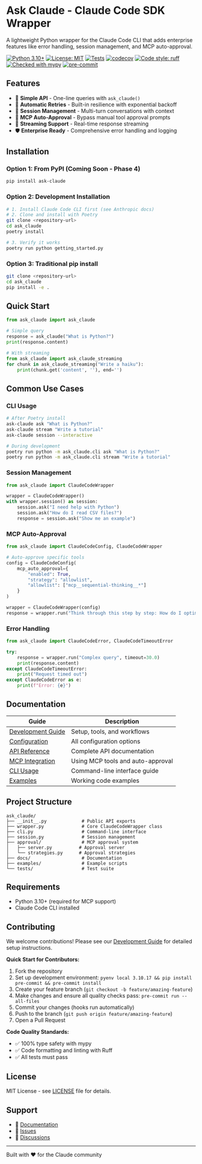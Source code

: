 # Ask Claude - Claude Code SDK Wrapper

A lightweight Python wrapper for the Claude Code CLI that adds enterprise features like error handling, session management, and MCP auto-approval.

[![Python 3.10+](https://img.shields.io/badge/python-3.10+-blue.svg)](https://www.python.org/downloads/)
[![License: MIT](https://img.shields.io/badge/License-MIT-yellow.svg)](https://opensource.org/licenses/MIT)
[![Tests](https://github.com/spenquatch/ask-claude/actions/workflows/tests.yml/badge.svg)](https://github.com/spenquatch/ask-claude/actions/workflows/tests.yml)
[![codecov](https://codecov.io/gh/spenquatch/ask-claude/branch/main/graph/badge.svg)](https://codecov.io/gh/spenquatch/ask-claude)
[![Code style: ruff](https://img.shields.io/badge/code%20style-ruff-000000.svg)](https://github.com/astral-sh/ruff)
[![Checked with mypy](https://img.shields.io/badge/mypy-checked-blue)](http://mypy-lang.org/)
[![pre-commit](https://img.shields.io/badge/pre--commit-enabled-brightgreen?logo=pre-commit)](https://github.com/pre-commit/pre-commit)

## Features

- 🚀 **Simple API** - One-line queries with `ask_claude()`
- 🔄 **Automatic Retries** - Built-in resilience with exponential backoff
- 💬 **Session Management** - Multi-turn conversations with context
- 🤖 **MCP Auto-Approval** - Bypass manual tool approval prompts
- 🌊 **Streaming Support** - Real-time response streaming
- 🛡️ **Enterprise Ready** - Comprehensive error handling and logging

## Installation

### Option 1: From PyPI (Coming Soon - Phase 4)
```bash
pip install ask-claude
```

### Option 2: Development Installation
```bash
# 1. Install Claude Code CLI first (see Anthropic docs)
# 2. Clone and install with Poetry
git clone <repository-url>
cd ask_claude
poetry install

# 3. Verify it works
poetry run python getting_started.py
```

### Option 3: Traditional pip install
```bash
git clone <repository-url>
cd ask_claude
pip install -e .
```

## Quick Start

```python
from ask_claude import ask_claude

# Simple query
response = ask_claude("What is Python?")
print(response.content)

# With streaming
from ask_claude import ask_claude_streaming
for chunk in ask_claude_streaming("Write a haiku"):
    print(chunk.get('content', ''), end='')
```

## Common Use Cases

### CLI Usage

```bash
# After Poetry install
ask-claude ask "What is Python?"
ask-claude stream "Write a tutorial"
ask-claude session --interactive

# During development
poetry run python -m ask_claude.cli ask "What is Python?"
poetry run python -m ask_claude.cli stream "Write a tutorial"


```

### Session Management

```python
from ask_claude import ClaudeCodeWrapper

wrapper = ClaudeCodeWrapper()
with wrapper.session() as session:
    session.ask("I need help with Python")
    session.ask("How do I read CSV files?")
    response = session.ask("Show me an example")
```

### MCP Auto-Approval

```python
from ask_claude import ClaudeCodeConfig, ClaudeCodeWrapper

# Auto-approve specific tools
config = ClaudeCodeConfig(
    mcp_auto_approval={
        "enabled": True,
        "strategy": "allowlist",
        "allowlist": ["mcp__sequential-thinking__*"]
    }
)

wrapper = ClaudeCodeWrapper(config)
response = wrapper.run("Think through this step by step: How do I optimize this code?")
```

### Error Handling

```python
from ask_claude import ClaudeCodeError, ClaudeCodeTimeoutError

try:
    response = wrapper.run("Complex query", timeout=30.0)
    print(response.content)
except ClaudeCodeTimeoutError:
    print("Request timed out")
except ClaudeCodeError as e:
    print(f"Error: {e}")
```

## Documentation

| Guide | Description |
|-------|-------------|
| [Development Guide](docs/development.md) | Setup, tools, and workflows |
| [Configuration](docs/configuration.md) | All configuration options |
| [API Reference](docs/api-reference.md) | Complete API documentation |
| [MCP Integration](docs/mcp-integration.md) | Using MCP tools and auto-approval |
| [CLI Usage](docs/cli-usage.md) | Command-line interface guide |
| [Examples](examples/) | Working code examples |

## Project Structure

```
ask_claude/
├── __init__.py             # Public API exports
├── wrapper.py              # Core ClaudeCodeWrapper class
├── cli.py                  # Command-line interface
├── session.py              # Session management
├── approval/               # MCP approval system
│   ├── server.py          # Approval server
│   └── strategies.py      # Approval strategies
├── docs/                   # Documentation
├── examples/               # Example scripts
└── tests/                  # Test suite
```

## Requirements

- Python 3.10+ (required for MCP support)
- Claude Code CLI installed

## Contributing

We welcome contributions! Please see our [Development Guide](docs/development.md) for detailed setup instructions.

**Quick Start for Contributors:**
1. Fork the repository
2. Set up development environment: `pyenv local 3.10.17 && pip install pre-commit && pre-commit install`
3. Create your feature branch (`git checkout -b feature/amazing-feature`)
4. Make changes and ensure all quality checks pass: `pre-commit run --all-files`
5. Commit your changes (hooks run automatically)
6. Push to the branch (`git push origin feature/amazing-feature`)
7. Open a Pull Request

**Code Quality Standards:**
- ✅ 100% type safety with mypy
- ✅ Code formatting and linting with Ruff
- ✅ All tests must pass

## License

MIT License - see [LICENSE](LICENSE) file for details.

## Support

- 📖 [Documentation](docs/)
- 🐛 [Issues](https://github.com/spenquatch/ask_claude/issues)
- 💬 [Discussions](https://github.com/spenquatch/ask_claude/discussions)

---

Built with ❤️ for the Claude community
